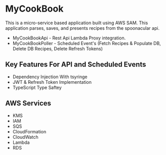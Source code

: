 # MyCookBook
 
This is a micro-service based application built using AWS SAM. This application parses, saves, and presents recipes from the spoonacular api.

- MyCookBookApi - Rest Api Lambda Proxy integration.
- MyCookBookPoller - Scheduled Event's (Fetch Recipes & Populate DB, Delete DB Recipes, Delete Refresh Tokens)

## Key Features For API and Scheduled Events
- Dependency Injection With tsyringe   
- JWT & Refresh Token Implementation
- TypeScript Type Saftey

## AWS Services
- KMS
- IAM
- SQS
- CloudFormation
- CloudWatch
- Lambda
- RDS